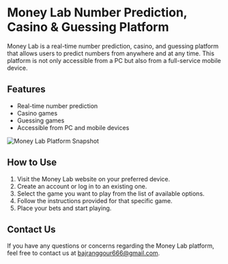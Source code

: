 # Money Lab Number Prediction, Casino & Guessing Platform

Money Lab is a real-time number prediction, casino, and guessing platform that allows users to predict numbers from anywhere and at any time. This platform is not only accessible from a PC but also from a full-service mobile device.

## Features

- Real-time number prediction
- Casino games
- Guessing games
- Accessible from PC and mobile devices

![Money Lab Platform Snapshot](https://i.ibb.co/Y05f0Xx/image.png)

## How to Use

1. Visit the Money Lab website on your preferred device.
2. Create an account or log in to an existing one.
3. Select the game you want to play from the list of available options.
4. Follow the instructions provided for that specific game.
5. Place your bets and start playing.

## Contact Us

If you have any questions or concerns regarding the Money Lab platform, feel free to contact us at bajranggour666@gmail.com.
